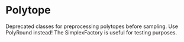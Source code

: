 # Polytope

Deprecated classes for preprocessing polytopes before sampling.
Use PolyRound instead!
The SimplexFactory is useful for testing purposes.